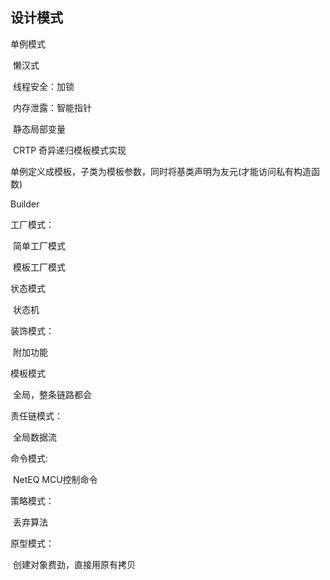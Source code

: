 ## 设计模式

单例模式

​	懒汉式

​		线程安全：加锁

​		内存泄露：智能指针

​		静态局部变量

​		CRTP 奇异递归模板模式实现

​			单例定义成模板，子类为模板参数，同时将基类声明为友元(才能访问私有构造函数)

Builder



工厂模式：

​	简单工厂模式

​	模板工厂模式

状态模式

​	状态机

装饰模式：

​	附加功能

模板模式

​	全局，整条链路都会

责任链模式：

​	全局数据流

命令模式:

​	NetEQ  MCU控制命令

策略模式：

​	丢弃算法

原型模式：

​	创建对象费劲，直接用原有拷贝